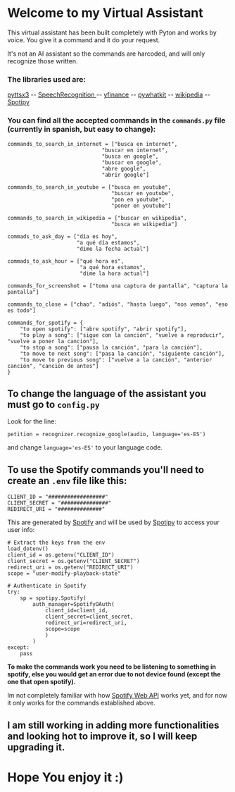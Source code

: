# Welcome to my Virtual Assistant

This virtual assistant has been built completely with Pyton and works by voice.
You give it a command and it do your request.

It's not an AI assistant so the commands are harcoded, and will only recognize those written.

### The libraries used are:
[pyttsx3](https://pypi.org/project/pyttsx3/) -- [SpeechRecognition ](https://pypi.org/project/SpeechRecognition/) -- [yfinance](https://pypi.org/project/yfinance/) -- [pywhatkit](https://pypi.org/project/pywhatkit/) -- [wikipedia](https://github.com/goldsmith/Wikipedia) -- [Spotipy](https://spotipy.readthedocs.io/en/2.24.0/#)

### You can find all the accepted commands in the `commands.py` file (currently in spanish, but easy to change):
```
commands_to_search_in_internet = ["busca en internet", 
                              "buscar en internet", 
                              "busca en google", 
                              "buscar en google",
                              "abre google",
                              "abrir google"]

commands_to_search_in_youtube = ["busca en youtube",
                                 "buscar en youtube",
                                 "pon en youtube",
                                 "poner en youtube"]

commands_to_search_in_wikipedia = ["buscar en wikipedia",
                                 "busca en wikipedia"]

commads_to_ask_day = ["día es hoy",
                      "a qué día estamos",
                      "dime la fecha actual"]

commads_to_ask_hour = ["qué hora es",
                       "a qué hora estamos",
                       "dime la hora actual"]

commands_for_screenshot = ["toma una captura de pantalla", "captura la pantalla"]

commands_to_close = ["chao", "adiós", "hasta luego", "nos vemos", "eso es todo"]

commands_for_spotify = {
    "to open spotify": ["abre spotify", "abrir spotify"],
    "to play a song": ["sigue con la canción", "vuelve a reproducir", "vuelve a poner la cancion"],
    "to stop a song": ["pausa la canción", "para la canción"],
    "to move to next song": ["pasa la canción", "siguiente canción"],
    "to move to previous song": ["vuelve a la canción", "anterior canción", "canción de antes"]
}
```

## To change the language of the assistant you must go to `config.py` 
Look for the line:
```
petition = recognizer.recognize_google(audio, language='es-ES')
```
and change `language='es-ES'` to your language code.

## To use the Spotify commands you'll need to create an `.env` file like this:
```
CLIENT_ID = "##################"
CLIENT_SECRET = "###############"
REDIRECT_URI = "##############"
```
This are generated by [Spotify](https://developer.spotify.com/documentation/web-api) and will be used by [Spotipy](https://spotipy.readthedocs.io/en/2.24.0/#) to access your user info:
```
# Extract the keys from the env
load_dotenv()
client_id = os.getenv("CLIENT_ID")
client_secret = os.getenv("CLIENT_SECRET")
redirect_uri = os.getenv("REDIRECT_URI")
scope = "user-modify-playback-state"

# Authenticate in Spotify
try:
    sp = spotipy.Spotify(
        auth_manager=SpotifyOAuth(
            client_id=client_id, 
            client_secret=client_secret, 
            redirect_uri=redirect_uri, 
            scope=scope
            )
        )
except:
    pass
```
**To make the commands work you need to be listening to something in spotify, else you would get an error due to not device found (except the one that open spotify).**

Im not completely familiar with how [Spotify Web API](https://developer.spotify.com/documentation/web-api) works yet, and for now it only works for the commands established above.

## I am still working in adding more functionalities and looking hot to improve it, so I will keep upgrading it.

# Hope You enjoy it :)
